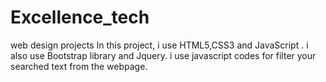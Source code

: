 # Excellence_tech
web design projects
In this project,
i use HTML5,CSS3 and JavaScript .
i also use Bootstrap library and Jquery.
i use javascript codes for filter your searched text from the webpage.

